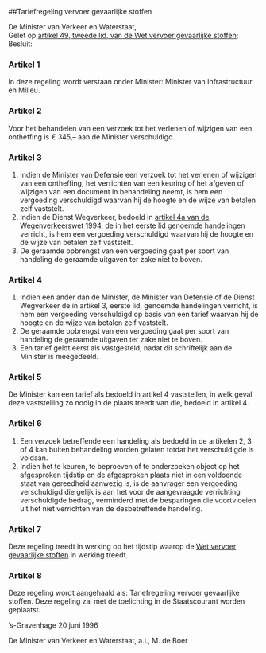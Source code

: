 <meta http-equiv='Content-Type' content='text/html; charset=utf-8' />

##Tariefregeling vervoer gevaarlijke stoffen

De Minister van Verkeer en Waterstaat,  
Gelet op [artikel 49, tweede lid, van de Wet vervoer gevaarlijke stoffen](../../../../../../wet/wet/vervoer/gevaarlijke/stoffen/BWBR0007606/README.md);
Besluit:     

### Artikel  1  

In deze regeling wordt verstaan onder Minister: Minister van Infrastructuur en Milieu.  

### Artikel  2  

Voor het behandelen van een verzoek tot het verlenen of wijzigen van een ontheffing is € 345,– aan de Minister verschuldigd. 

### Artikel  3  

1.   Indien de Minister van Defensie een verzoek tot het verlenen of wijzigen van een ontheffing, het verrichten van een keuring of het afgeven of wijzigen van een document in behandeling neemt, is hem een vergoeding verschuldigd waarvan hij de hoogte en de wijze van betalen zelf vaststelt.   
2.   Indien de Dienst Wegverkeer, bedoeld in [artikel 4a van de Wegenverkeerswet 1994](../../../../../../wet/wegenverkeerswet/1994/BWBR0006622/README.md), de in het eerste lid genoemde handelingen verricht, is hem een vergoeding verschuldigd waarvan hij de hoogte en de wijze van betalen zelf vaststelt.   
3.  De geraamde opbrengst van een vergoeding gaat per soort van handeling de geraamde uitgaven ter zake niet te boven.   

### Artikel  4  

1.  Indien een ander dan de Minister, de Minister van Defensie of de Dienst Wegverkeer de in artikel 3, eerste lid, genoemde handelingen verricht, is hem een vergoeding verschuldigd op basis van een tarief waarvan hij de hoogte en de wijze van betalen zelf vaststelt.   
2.  De geraamde opbrengst van een vergoeding gaat per soort van handeling de geraamde uitgaven ter zake niet te boven.   
3.  Een tarief geldt eerst als vastgesteld, nadat dit schriftelijk aan de Minister is meegedeeld.   

### Artikel  5  

De Minister kan een tarief als bedoeld in artikel 4 vaststellen, in welk geval deze vaststelling zo nodig in de plaats treedt van die, bedoeld in artikel 4.  

### Artikel  6  

1.  Een verzoek betreffende een handeling als bedoeld in de artikelen 2, 3 of 4 kan buiten behandeling worden gelaten totdat het verschuldigde is voldaan.   
2.  Indien het te keuren, te beproeven of te onderzoeken object op het afgesproken tijdstip en de afgesproken plaats niet in een voldoende staat van gereedheid aanwezig is, is de aanvrager een vergoeding verschuldigd die gelijk is aan het voor de aangevraagde verrichting verschuldigde bedrag, verminderd met de besparingen die voortvloeien uit het niet verrichten van de desbetreffende handeling.   

### Artikel  7  

Deze regeling treedt in werking op het tijdstip waarop de [Wet vervoer gevaarlijke stoffen](../../../../../../wet/wet/vervoer/gevaarlijke/stoffen/BWBR0007606/README.md) in werking treedt.  

### Artikel  8  

Deze regeling wordt aangehaald als: Tariefregeling vervoer gevaarlijke stoffen. 
Deze regeling zal met de toelichting in de Staatscourant worden geplaatst.   

’s-Gravenhage 
20 juni 1996    

De 
Minister van Verkeer en Waterstaat, a.i., 
M. de Boer      
